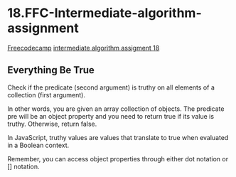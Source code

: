 # 18.FFC-Intermediate-algorithm-assignment

[Freecodecamp](https://www.freecodecamp.org/) [intermediate algorithm assigment 18](https://learn.freecodecamp.org/javascript-algorithms-and-data-structures/intermediate-algorithm-scripting/everything-be-true/)

## Everything Be True

Check if the predicate (second argument) is truthy on all elements of a collection (first argument).

In other words, you are given an array collection of objects. The predicate pre will be an object property and you need to return true if its value is truthy. Otherwise, return false.

In JavaScript, truthy values are values that translate to true when evaluated in a Boolean context.

Remember, you can access object properties through either dot notation or [] notation.